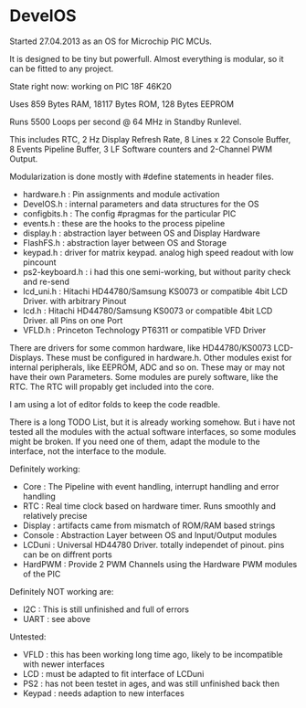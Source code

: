 # DevelOS

Started 27.04.2013 as an OS for Microchip PIC MCUs.

It is designed to be tiny but powerfull. 
Almost everything is modular, so it can be fitted to any project.

State right now: working on PIC 18F 46K20

Uses 859 Bytes RAM, 18117 Bytes ROM, 128 Bytes EEPROM

Runs 5500 Loops per second @ 64 MHz in Standby Runlevel.

This includes RTC, 2 Hz Display Refresh Rate, 
8 Lines x 22 Console Buffer, 8 Events Pipeline Buffer, 
3 LF Software counters and 2-Channel PWM Output.

Modularization is done mostly with #define statements in header files.
- hardware.h      : Pin assignments and module activation
- DevelOS.h       : internal parameters and data structures for the OS
- configbits.h    : The config #pragmas for the particular PIC 
- events.h        : these are the hooks to the process pipeline
- display.h       : abstraction layer between OS and Display Hardware
- FlashFS.h       : abstraction layer between OS and Storage 
- keypad.h        : driver for matrix keypad. analog high speed readout with low pincount
- ps2-keyboard.h  : i had this one semi-working, but without parity check and re-send
- lcd_uni.h       : Hitachi HD44780/Samsung KS0073 or compatible 4bit LCD Driver. with arbitrary Pinout
- lcd.h           : Hitachi HD44780/Samsung KS0073 or compatible 4bit LCD Driver. all Pins on one Port
- VFLD.h          : Princeton Technology PT6311 or compatible VFD Driver

There are drivers for some common hardware, like HD44780/KS0073 LCD-Displays.
These must be configured in hardware.h. Other modules exist for internal peripherals, like EEPROM, ADC and so on.
These may or may not have their own Parameters. Some modules are purely software, like the RTC. The RTC will propably get included into the core.

I am using a lot of editor folds to keep the code readble.

There is a long TODO List, but it is already working somehow. But i have not tested all the modules
with the actual software interfaces, so some modules might be broken. If you need one of them,
adapt the module to the interface, not the interface to the module.

Definitely working:
- Core 			: The Pipeline with event handling, interrupt handling and error handling
- RTC 				: Real time clock based on hardware timer. Runs smoothly and relatively precise
- Display	: artifacts came from mismatch of ROM/RAM based strings
- Console : Abstraction Layer between OS and Input/Output modules
- LCDuni  : Universal HD44780 Driver. totally independet of pinout. pins can be on diffrent ports
- HardPWM : Provide 2 PWM Channels using the Hardware PWM modules of the PIC
 
Definitely NOT working are:
- I2C 				: This is still unfinished and full of errors
- UART    : see above

Untested:
- VFLD    : this has been working long time ago, likely to be incompatible with newer interfaces
- LCD     : must be adapted to fit interface of LCDuni
- PS2     : has not been testet in ages, and was still unfinished back then
- Keypad  : needs adaption to new interfaces
